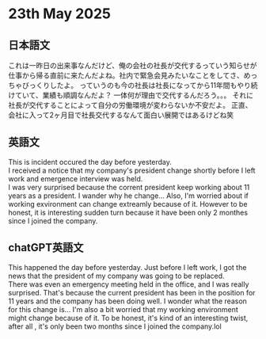 # 23th May 2025
## 日本語文
これは一昨日の出来事なんだけど、俺の会社の社長が交代するっていう知らせが仕事から帰る直前に来たんだよね。社内で緊急会見みたいなことをしてさ、めっちゃびっくりしたよ。
っていうのも今の社長は社長になってから11年間もやり続けていて、業績も順調なんだよ？
一体何が理由で交代するんだろう。。。
それに社長が交代することによって自分の労働環境が変わらないか不安だよ。
正直、会社に入って2ヶ月目で社長交代するなんて面白い展開ではあるけどね笑


## 英語文
This is incident occured the day before yesterday.  
I received a notice that my company's president change shortly before I left work and emergence interview was held.  
I was very surprised because the corrent president keep working about 11 years as a president.
I wander why he change...
Also, I'm worried about if working exvironment can change extreamly because of it.
However to be honest, it is interesting sudden turn because it have been only 2 monthes since I joined the company.



## chatGPT英語文
This happened the day before yesterday.
Just before I left work, I got the news that the president of my company was going to be replaced.  
There was even an emergency meeting held in the office, and I was really surprised.
That's because the current president has been in the position for 11 years and the company has been doing well.
I wonder what the reason for this change is...
I'm also a bit worried that my working environment might change because of it.
To be honest, it's kind of an interesting twist, after all , 
it's only been two months since I joined the company.lol
